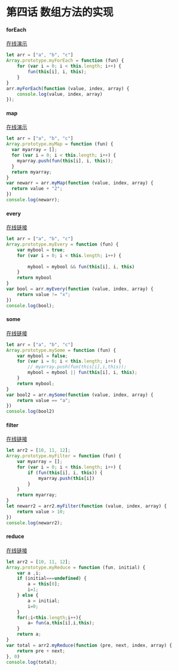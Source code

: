 # 第四话 数组方法的实现



#### forEach
[在线演示](https://babeljs.io/repl/#?babili=false&browsers=&build=&builtIns=false&code_lz=DYUwLgBAhgTjEF4IG0BEVUBoKoEZZwGNUBdAKAEE4oBPAOgAcYB7MVmhkOgWxoDFmMAKJRCAC0QQAZgFcAdoTABLZnIgAKWXICUEAN5kIR6YI0A3WBCWSADAG4rEADwQwYpQGc6oOQHM3DkoA1EG6BsYR0vLqbp7ISiTYStixHtp2hsYAvmQ5sDA8_IIi4pryiipq6hbAMiBJcgAmIAAe2Pm0YZlGhKoezKDezL7VULX1Vk2t7dQ02rnpRkA&debug=false&circleciRepo=&evaluate=true&lineWrap=true&presets=es2015%2Cstage-2&prettier=false&targets=&version=6.26.0)
```js
let arr = ["a", "b", "c"]
Array.prototype.myForEach = function (fun) {
    for (var i = 0; i < this.length; i++) {
        fun(this[i], i, this);
    }
}
arr.myForEach(function (value, index, array) {
    console.log(value, index, array)
}); 
``` 
#### map
[在线演示](https://babeljs.io/repl/#?babili=false&browsers=&build=&builtIns=false&code_lz=DYUwLgBAhgTjEF4IG0BEVUBoKoEZZwGNUBdAKAEE4oBPAOgAcYB7MVmhkOgWxoFkoDRBABmAVwB2hMAEtmEiAApxEgJQQA3mQgQAbrAi9YMWsOQkA3NtHN4i_fBnCADBYhOAPBDAALGQGc6UAkAc183GQBqSPUtHR0janoGMX8fZUlFXwDkGRJsGWxs_1VVKx0AX2sYcDEYBUSTGisqhwgJEAB3Y2FjHn5BDKlZeSV9YDEQAokAExAAD2xjWljq2vq9KAmQCEicACZUFtUyQnl_ZlAg5hDFDu64MrIgA&debug=false&circleciRepo=&evaluate=true&lineWrap=true&presets=es2015%2Cstage-2&prettier=false&targets=&version=6.26.0)
```js
let arr = ["a", "b", "c"]
Array.prototype.myMap = function (fun) {
  var myarray = [];
  for (var i = 0; i < this.length; i++) {
    myarray.push(fun(this[i], i, this));
  }
  return myarray;
}
var newarr = arr.myMap(function (value, index, array) {
  return value + "2";
})
console.log(newarr);
```

#### every
[在线链接](https://babeljs.io/repl/#?babili=false&browsers=&build=&builtIns=false&code_lz=DYUwLgBAhgTjEF4IG0BEVUBoKoEZZwGNUBdAKAEE4oBPAOgAcYB7MVmhkOgWxoFEAbiBg1EEAGYBXAHaEwAS2bSIACinSAlBADeZCPogDYEXrmbNgYsDEkgA3HoPjm8FUfjyxABjsRPAHggwAAt5AGc6UGkAcxDfeQBqBK1dAwNHNP1Tc0skbIsIADJCiRkVEPDkeRJseWwKsI0MiABfZphwSRhlfOAyNvcIMwKkWBgefiERNRk5RWU3KGBbWukAExAAD2wx2hT2zu7DJdsIAEIkVE3UX36mwiUwiy5gZmiVYeANOyA&debug=false&circleciRepo=&evaluate=true&lineWrap=true&presets=es2015%2Cstage-2&prettier=false&targets=&version=6.26.0)
```js
let arr = ["a", "b", "c"]
Array.prototype.myEvery = function (fun) {
    var mybool = true;
    for (var i = 0; i < this.length; i++) {
      
        mybool = mybool && fun(this[i], i, this)
    }
    return mybool
}
var bool = arr.myEvery(function (value, index, array) {
    return value != "x"; 
})
console.log(bool);
```


#### some

[在线链接](https://babeljs.io/repl/#?babili=false&browsers=&build=&builtIns=false&code_lz=DYUwLgBAhgTjEF4IG0BEVUBoKoEZZwGNUBdAKAEE4oBPAOgAcYB7MVmhkOgWxoGVm3EIggAzAK4A7QmACWzSRAAUEyQEoIAbzIRdEAG6wIvXM2bARoqMADOIANw69o5vCWH4skQAZ7ELwA8EGAAFrI2dKCSAOahfrIA1Aka2nppEAD0GcY0sDC0jOI2ISpSSqHhyLIkmLKYFTZqao7peiZmFkjt5hAAPr1iZQ1VNf7YDc1OugC-UxAw4OIwit3AjrMeEKbmAEwieTz8giCl0nIKyobA4iDYspIAJiAAHth5tClzC2BLilc3iCQ6FQ6zUZEIChs5i4wGY0SU22AOzUQA&debug=false&circleciRepo=&evaluate=true&lineWrap=true&presets=es2015%2Cstage-2&prettier=false&targets=&version=6.26.0)
```js
let arr = ["a", "b", "c"]
Array.prototype.mySome = function (fun) {
    var mybool = false;
    for (var i = 0; i < this.length; i++) {
        // myarray.push(fun(this[i],i,this));
        mybool = mybool || fun(this[i], i, this);
    }
    return mybool;
}
var bool2 = arr.mySome(function (value, index, array) {
    return value == "a";
})
console.log(bool2)
```

#### filter

[在线链接](https://babeljs.io/repl/#?babili=false&browsers=&build=&builtIns=false&code_lz=G4QwTgBOYEwQvBA2gRgAwBoIpVlMBdAbgCgBBMMEATwDoAHMAewBdXr6BTWgW2oDEAlgBsWnSIgBmAVwB2AYxaCmsiAAoZsgJQQA3iQiGIoSH2g0EyYgaOSmkNSYiDLaIs4gAeCCwAWggGdaYU5ZAHM_d0EAamidfSNE50l1TTU_QKRBAixBLAyArXibJKSzShoGaQDfdP8ArIItEqSAXxb2xLBOFmkwVXKqalJ2p1lOAHdoOERp3gERMTANOUVlVUcQYWlOXNkAE04ADyxzamKunr7VUG3OCAA-bDcSVub5FQCmEOCmMLVxlNKDAtEQgA&debug=false&circleciRepo=&evaluate=true&lineWrap=true&presets=es2015%2Cstage-2&prettier=false&targets=&version=6.26.0)
```js
let arr2 = [10, 11, 12];
Array.prototype.myFilter = function (fun) {
    var myarray = [];
    for (var i = 0; i < this.length; i++) {
        if (fun(this[i], i, this)) {
            myarray.push(this[i])
        }
    }
    return myarray;
}
let newarr2 = arr2.myFilter(function (value, index, array) {
    return value > 10;
})
console.log(newarr2);
```

#### reduce 
[在线链接](https://babeljs.io/repl/#?babili=false&browsers=&build=&builtIns=false&code_lz=DYUwLgBAhgTjBMEC8EDaBGADAGgu9u68AugNwBQAgnFAJ4B0ADjAPZhu2Mj0C2tASiAAmAVwDGIZBABmIgHZiwASxZyIACllzcSuUuVRgASggBvchEsQAbrGgRsSilYhLpG3fqWGkv-UJBpXWETcxcXKCkwAAslAGdUTDILcMslJHRnKwBfCBBgOMkw1PsUTwNgLNT0zCqIbJTLaRYYdVIlAB4Y-PpQOQBzGPaAamGjYtSoFC11KGxuhKViR3nYuKM6hpcYcBEYNSgKBtsYCHYwQylYBF4BYXEQTXlFFTV1ZhBcORAADzAdOQBH64a50UKNCA7MB7NQfCDDCDfP5HXCYIzkMSqOIsUC9Fj9dTnQwbIA&debug=false&circleciRepo=&evaluate=true&lineWrap=true&presets=es2015%2Cstage-2&prettier=false&targets=&version=6.26.0)
```js
let arr2 = [10, 11, 12];
Array.prototype.myReduce = function (fun, initial) {
    var a ,i;
    if (initial===undefined) {
        a = this[0];
        i=1;
    } else {
        a = initial;
        i=0;
    }
    for(;i<this.length;i++){
        a= fun(a,this[i],i,this);
    }
    return a;
}
var total = arr2.myReduce(function (pre, next, index, array) {
    return pre + next;
}, 0)
console.log(total);
```
